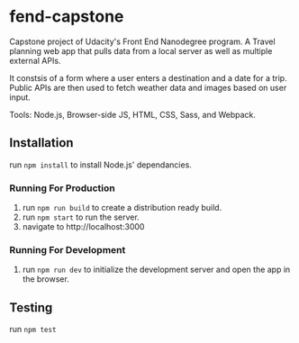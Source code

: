 # fend-capstone
Capstone project of Udacity's Front End Nanodegree program. A Travel planning web app that pulls data from a local server as well as multiple external APIs.

It constsis of a form where a user enters a destination and a date for a trip. Public APIs are then used to fetch weather data and images based on user input.

Tools: Node.js, Browser-side JS, HTML, CSS, Sass, and Webpack.
 
## Installation
run ``` npm install ``` to install Node.js' dependancies.

### Running For Production
1. run ``` npm run build ``` to create a distribution ready build.
2. run ``` npm start ``` to run the server.
3. navigate to http://localhost:3000

### Running For Development
1. run ``` npm run dev ``` to initialize the development server and open the app in the browser.

## Testing
run ``` npm test ```